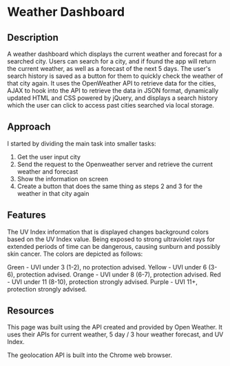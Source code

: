 # Weather Dashboard

## Description

A weather dashboard which displays the current weather and forecast for a searched city. Users can search for a city, and if found the app will return the current weather, as well as a forecast of the next 5 days. The user's search history is saved as a button for them to quickly check the weather of that city again. It uses the OpenWeather API to retrieve data for the cities, AJAX to hook into the API to retrieve the data in JSON format, dynamically updated HTML and CSS powered by jQuery, and displays a search history which the user can click to access past cities searched via local storage. 

## Approach

I started by dividing the main task into smaller tasks:
1. Get the user input city
2. Send the request to the Openweather server and retrieve the current weather and forecast
3. Show the information on screen
4. Create a button that does the same thing as steps 2 and 3 for the weather in that city again

## Features

The UV Index information that is displayed changes background colors based on the UV Index value. Being exposed to strong ultraviolet rays for extended periods of time can be dangerous, causing sunburn and possibly skin cancer. The colors are depicted as follows:

Green - UVI under 3 (1-2), no protection advised.
Yellow - UVI under 6 (3-6), protection advised.
Orange - UVI under 8 (6-7), protection advised.
Red - UVI under 11 (8-10), protection strongly advised.
Purple - UVI 11+, protection strongly advised.

## Resources
This page was built using the API created and provided by Open Weather. It uses their APIs for current weather, 5 day / 3 hour weather forecast, and UV Index.

The geolocation API is built into the Chrome web browser.

